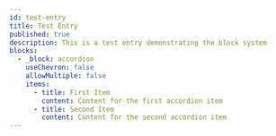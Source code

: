 ```yaml
---
id: test-entry
title: Test Entry
published: true
description: This is a test entry demonstrating the block system
blocks:
  - _block: accordion
    useChevron: false
    allowMultiple: false
    items:
      - title: First Item
        content: Content for the first accordion item
      - title: Second Item
        content: Content for the second accordion item
---
```

